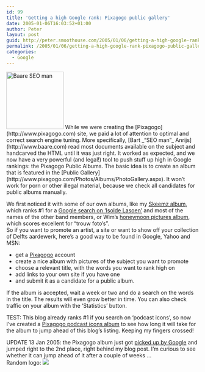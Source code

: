 ```yaml
---
id: 99
title: 'Getting a high Google rank: Pixagogo public gallery'
date: 2005-01-06T16:03:52+01:00
author: Peter
layout: post
guid: http://peter.smoothouse.com/2005/01/06/getting-a-high-google-rank-pixagogo-public-gallery/
permalink: /2005/01/06/getting-a-high-google-rank-pixagogo-public-gallery/
categories:
  - Google
---
```

<img alt="Baare SEO man" width="150" src="http://www.pixagogo.com/S5nS9NzlYO3UxUgG8UGoPxDpx7LgBnda!UNRFTzSRF-wP-sYx0bjOElbLgreI0vBkoHAC7a7kF9s5SQLvPd2oRbzj5tXdD5Gi8FvYSWvCvm2A_/bartanrijs.jpg" />  
While we were creating the [Pixagogo](http://www.pixagogo.com) site, we paid a lot of attention to optimal and correct search engine tuning. More specifically, [Bart _&#8220;SEO man&#8221;_ Anrijs](http://www.baare.com) read most documents available on the subject and handcarved the HTML until it was just right. It worked as expected, and we now have a very powerful (and legal!) tool to push stuff up high in Google rankings: the Pixagogo Public Albums. The basic idea is to create an album that is featured in the [Public Gallery](http://www.pixagogo.com/Photos/Albums/PhotoGallery.aspx). It won&#8217;t work for porn or other illegal material, because we check all candidates for public albums manually. 

We first noticed it with some of our own albums, like my [Skeemz album](http://www.pixagogo.com/6134235147), which ranks #1 for a [Google search on &#8216;Isolde Lasoen&#8217;](http://www.google.com/search?q=isolde+lasoen) and most of the names of the other band members, or Wim&#8217;s [honeymoon pictures album](http://www.pixagogo.com/0154395164), which scores excellent for &#8220;trouw foto&#8217;s&#8221;.  
So if you want to promote an artist, a site or want to show off your collection of Delfts aardewerk, here&#8217;s a good way to be found in Google, Yahoo and MSN: 

  * get a [Pixagogo](http://www.pixagogo.com/) account 
  * create a nice album with pictures of the subject you want to promote 
  * choose a relevant title, with the words you want to rank high on 
  * add links to your own site if you have one 
  * and submit it as a candidate for a public album.

If the album is accepted, wait a week or two and do a search on the words in the title. The results will even grow better in time. You can also check traffic on your album with the &#8216;Statistics&#8217; button.

TEST: This blog already ranks #1 if you search on &#8216;podcast icons&#8217;, so now I&#8217;ve created a [Pixagogo podcast icons album](http://www.pixagogo.com/5111825842) to see how long it will take for the album to jump ahead of this blog&#8217;s listing. Keeping my fingers crossed!

UPDATE 13 Jan 2005: the Pixagogo album just got [picked up by Google](http://www.google.com/search?ie=UTF-8&q=podcast+icons) and jumped right to the 2nd place, right behind my blog post. I&#8217;m curious to see whether it can jump ahead of it after a couple of weeks &#8230;  
Random logo: [<img src="http://www.pixagogo.com/Tools/Random.aspx?pin=5111825842&nocache&size=80" border="0" />](http://www.pixagogo.com/5111825842 "Pixagogo - podcast logo and icons")